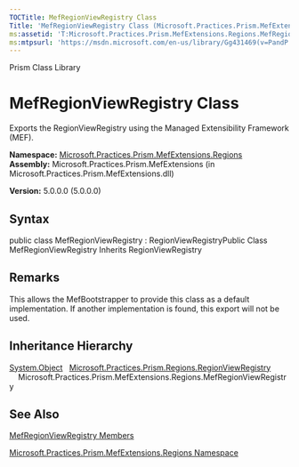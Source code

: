 ```yaml
---
TOCTitle: MefRegionViewRegistry Class
Title: 'MefRegionViewRegistry Class (Microsoft.Practices.Prism.MefExtensions.Regions)'
ms:assetid: 'T:Microsoft.Practices.Prism.MefExtensions.Regions.MefRegionViewRegistry'
ms:mtpsurl: 'https://msdn.microsoft.com/en-us/library/Gg431469(v=PandP.50)'
---
```


Prism Class Library

MefRegionViewRegistry Class
===========================

Exports the RegionViewRegistry using the Managed Extensibility Framework (MEF).

**Namespace:** [Microsoft.Practices.Prism.MefExtensions.Regions](https://msdn.microsoft.com/library/microsoft.practices.prism.mefextensions.regions)
**Assembly:** Microsoft.Practices.Prism.MefExtensions (in Microsoft.Practices.Prism.MefExtensions.dll)

**Version:** 5.0.0.0 (5.0.0.0)

## Syntax


public class MefRegionViewRegistry : RegionViewRegistryPublic Class MefRegionViewRegistry Inherits RegionViewRegistry

Remarks
-------

<span id="remarksToggle"></span> This allows the MefBootstrapper to provide this class as a default implementation. If another implementation is found, this export will not be used.

Inheritance Hierarchy
---------------------

<span id="familyToggle"></span>[System.Object](http://msdn.microsoft.com/en-us/library/e5kfa45b)
  [Microsoft.Practices.Prism.Regions.RegionViewRegistry](https://msdn.microsoft.com/library/microsoft.practices.prism.regions.regionviewregistry)
    Microsoft.Practices.Prism.MefExtensions.Regions.MefRegionViewRegistry

See Also
--------


[MefRegionViewRegistry Members](https://msdn.microsoft.com/allmembers.t:microsoft.practices.prism.mefextensions.regions.mefregionviewregistry)

[Microsoft.Practices.Prism.MefExtensions.Regions Namespace](https://msdn.microsoft.com/library/microsoft.practices.prism.mefextensions.regions)
